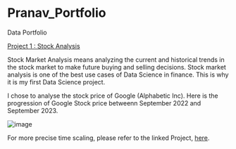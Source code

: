 # Pranav_Portfolio
Data Portfolio

[Project 1 : Stock Analysis](https://github.com/PranavBeejmohun/Pranav_Portfolio)  

Stock Market Analysis means analyzing the current and historical trends in the stock market to make future buying and selling decisions. Stock market analysis is one of the best use cases of Data Science in finance. This is why it is my first Data Science project.


I chose to analyse the stock price of Google (Alphabetic Inc). Here is the progression of Google Stock price betweenn September 2022 and September 2023. 

![image](https://github.com/PranavBeejmohun/Pranav_Portfolio/assets/146641923/e68d06d0-e253-47b4-90e6-d62de25956d3)

For more precise time scaling, please refer to the linked Project, [here](https://github.com/PranavBeejmohun/Pranav_Portfolio).
